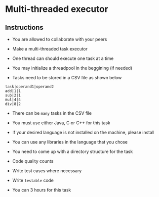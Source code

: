 # Multi-threaded executor

## Instructions

- You are allowed to collaborate with your peers

- Make a multi-threaded task executor

- One thread can should execute one task at a time

- You may initialize a threadpool in the beggining (if needed)

- Tasks need to be stored in a CSV file as shown below
```csv
task|operand1|operand2
add|1|1
sub|2|1
mul|4|4
div|8|2
```

- There can be `many` tasks in the CSV file

- You must use either Java, C or C++ for this task

- If your desired language is not installed on the machine, please install

- You can use any libraries in the language that you chose

- You need to come up with a directory structure for the task

- Code quality counts

- Write test cases where necessary

- Write `testable` code

- You can 3 hours for this task

